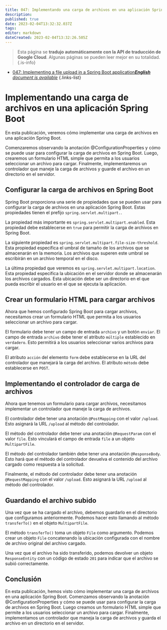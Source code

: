```yaml
---
title: 047: Implementando una carga de archivos en una aplicación Spring Boot
description: 
published: true
date: 2023-02-04T13:32:32.037Z
tags: 
editor: markdown
dateCreated: 2023-02-04T13:32:26.505Z
---
```


> Esta página se **tradujo automáticamente con la API de traducción de Google Cloud**.
Algunas páginas se pueden leer mejor en su totalidad.{.is-info}



- [047: Implementing a file upload in a Spring Boot application***English** document is available*](/en/Knowledge-base/Spring-Boot/Learning/047-implementing-a-file-upload-in-a-spring-boot-application)
{.links-list}


# Implementando una carga de archivos en una aplicación Spring Boot

En esta publicación, veremos cómo implementar una carga de archivos en una aplicación Spring Boot.

Comenzaremos observando la anotación @ConfigurationProperties y cómo se puede usar para configurar la carga de archivos en Spring Boot. Luego, crearemos un formulario HTML simple que permita a los usuarios seleccionar un archivo para cargar. Finalmente, implementaremos un controlador que maneje la carga de archivos y guarde el archivo en un directorio en el servidor.

## Configurar la carga de archivos en Spring Boot

Spring Boot proporciona una serie de propiedades que se pueden usar para configurar la carga de archivos en una aplicación Spring Boot. Estas propiedades tienen el prefijo ```spring.servlet.multipart.```.

La propiedad más importante es ```spring.servlet.multipart.enabled```. Esta propiedad debe establecerse en ```true``` para permitir la carga de archivos en Spring Boot.

La siguiente propiedad es ```spring.servlet.multipart.file-size-threshold```. Esta propiedad especifica el umbral de tamaño de los archivos que se almacenarán en la memoria. Los archivos que superen este umbral se escribirán en un archivo temporal en el disco.

La última propiedad que veremos es ```spring.servlet.multipart.location```. Esta propiedad especifica la ubicación en el servidor donde se almacenarán los archivos cargados. Esta ubicación debe ser un directorio en el que pueda escribir el usuario en el que se ejecuta la aplicación.

## Crear un formulario HTML para cargar archivos

Ahora que hemos configurado Spring Boot para cargar archivos, necesitamos crear un formulario HTML que permita a los usuarios seleccionar un archivo para cargar.

El formulario debe tener un campo de entrada ```archivo``` y un botón ```enviar```. El campo de entrada ```archivo``` debe tener el atributo ```múltiple``` establecido en ```verdadero```. Esto permitirá a los usuarios seleccionar varios archivos para cargar.

El atributo ```acción``` del elemento ```form``` debe establecerse en la URL del controlador que manejará la carga del archivo. El atributo ```método``` debe establecerse en ```POST```.

## Implementando el controlador de carga de archivos

Ahora que tenemos un formulario para cargar archivos, necesitamos implementar un controlador que maneje la carga de archivos.

El controlador debe tener una anotación ```@PostMapping``` con el valor ```/upload```. Esto asignará la URL ```/upload``` al método del controlador.

El método del controlador debe tener una anotación ```@RequestParam``` con el valor ```file```. Esto vinculará el campo de entrada ```file``` a un objeto ```MultipartFile```.

El método del controlador también debe tener una anotación ```@ResponseBody```. Esto hará que el método del controlador devuelva el contenido del archivo cargado como respuesta a la solicitud.

Finalmente, el método del controlador debe tener una anotación ```@RequestMapping``` con el valor ```/upload```. Esto asignará la URL ```/upload``` al método del controlador.

## Guardando el archivo subido

Una vez que se ha cargado el archivo, debemos guardarlo en el directorio que configuramos anteriormente. Podemos hacer esto llamando al método ```transferTo()``` en el objeto ```MultipartFile```.

El método ```transferTo()``` toma un objeto ```File``` como argumento. Podemos crear un objeto ```File``` concatenando la ubicación configurada con el nombre de archivo original del archivo cargado.

Una vez que el archivo ha sido transferido, podemos devolver un objeto ```ResponseEntity``` con un código de estado ```201``` para indicar que el archivo se subió correctamente.

## Conclusión

En esta publicación, hemos visto cómo implementar una carga de archivos en una aplicación Spring Boot. Comenzamos observando la anotación @ConfigurationProperties y cómo se puede usar para configurar la carga de archivos en Spring Boot. Luego creamos un formulario HTML simple que permite a los usuarios seleccionar un archivo para cargar. Finalmente, implementamos un controlador que maneja la carga de archivos y guarda el archivo en un directorio en el servidor.